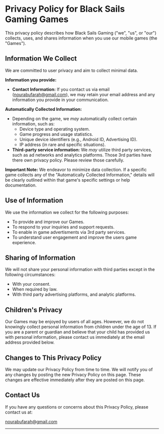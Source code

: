 # Privacy Policy for Black Sails Gaming Games

This privacy policy describes how Black Sails Gaming ("we", "us", or "our") collects, uses, and shares information when you use our mobile games (the "Games").

## Information We Collect

We are committed to user privacy and aim to collect minimal data.

**Information you provide:**

* **Contact Information:** If you contact us via email (nourabufarah@gmail.com), we may retain your email address and any information you provide in your communication.

**Automatically Collected Information:**

* Depending on the game, we *may* automatically collect certain information, such as:
    * Device type and operating system.
    * Game progress and usage statistics.
    * Unique device identifiers (e.g., Android ID, Advertising ID).
    * IP address (in rare and specific situations).
* **Third-party service information:** We *may* utilize third party services, such as ad networks and analytics platforms. Those 3rd parties have there own privacy policy. Please review those carefully.

**Important Note:** We endeavor to minimize data collection. If a specific game collects any of the "Automatically Collected Information," details will be clearly outlined within that game's specific settings or help documentation.

## Use of Information

We use the information we collect for the following purposes:

* To provide and improve our Games.
* To respond to your inquiries and support requests.
* To enable in game advertisments via 3rd party services.
* To understand user engagement and improve the users game experience.

## Sharing of Information

We will not share your personal information with third parties except in the following circumstances:

* With your consent.
* When required by law.
* With third party advertising platforms, and analytic platforms.

## Children's Privacy

Our Games may be enjoyed by users of all ages. However, we do not knowingly collect personal information from children under the age of 13. If you are a parent or guardian and believe that your child has provided us with personal information, please contact us immediately at the email address provided below.

## Changes to This Privacy Policy

We may update our Privacy Policy from time to time. We will notify you of any changes by posting the new Privacy Policy on this page. These changes are effective immediately after they are posted on this page.

## Contact Us

If you have any questions or concerns about this Privacy Policy, please contact us at:

nourabufarah@gmail.com

---
